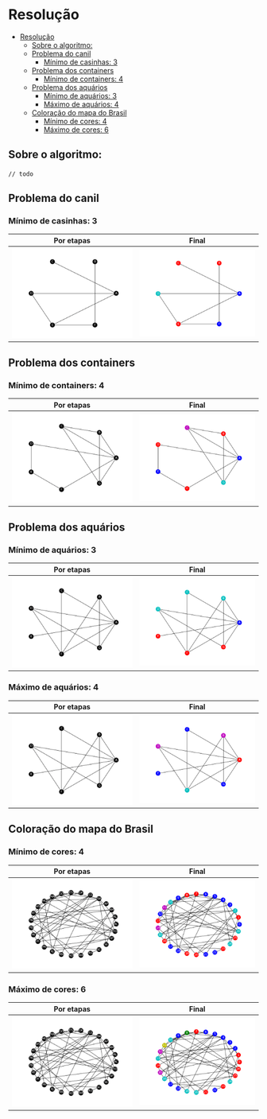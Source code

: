 # Resolução


- [Resolução](#resolução)
  - [Sobre o algoritmo:](#sobre-o-algoritmo)
  - [Problema do canil <a name = "cachorros"></a>](#problema-do-canil-)
    - [Mínimo de casinhas: 3](#mínimo-de-casinhas-3)
  - [Problema dos containers <a name = "containers"></a>](#problema-dos-containers-)
    - [Mínimo de containers: 4](#mínimo-de-containers-4)
  - [Problema dos aquários <a name = "peixes"></a>](#problema-dos-aquários-)
    - [Mínimo de aquários: 3](#mínimo-de-aquários-3)
    - [Máximo de aquários: 4](#máximo-de-aquários-4)
  - [Coloração do mapa do Brasil <a name = "brasil"></a>](#coloração-do-mapa-do-brasil-)
    - [Mínimo de cores: 4](#mínimo-de-cores-4)
    - [Máximo de cores: 6](#máximo-de-cores-6)

## Sobre o algoritmo:
```
// todo
```
## Problema do canil <a name = "cachorros"></a>

### Mínimo de casinhas: 3
|                   Por etapas                    |               Final                |
| :---------------------------------------------: | :--------------------------------: |
| ![](Cachorros/animacao_coloracao_Cachorros.gif) | ![](Cachorros/grafo_Cachorros.png) |

## Problema dos containers <a name = "containers"></a>

### Mínimo de containers: 4
|                    Por etapas                     |                Final                 |
| :-----------------------------------------------: | :----------------------------------: |
| ![t](Containers/animacao_coloracao_Containers.gif) | ![](Containers/grafo_Containers.png) |

## Problema dos aquários <a name = "peixes"></a>

### Mínimo de aquários: 3
|                     Por etapas                      |                 Final                  |
| :-------------------------------------------------: | :------------------------------------: |
| ![t](Peixes/animacao_coloracao_Peixes_min_cores.gif) | ![t](Peixes/grafo_min_cores_Peixes.png) |

### Máximo de aquários: 4
|                     Por etapas                      |                 Final                  |
| :-------------------------------------------------: | :------------------------------------: |
| ![t](Peixes/animacao_coloracao_Peixes_max_cores.gif) | ![t](Peixes/grafo_max_cores_Peixes.png) |

## Coloração do mapa do Brasil <a name = "brasil"></a>

### Mínimo de cores: 4
|                      Por etapas                      |                  Final                  |
| :--------------------------------------------------: | :-------------------------------------: |
| ![t](Brasil/animacao_coloracao_Brasil_min_cores.gif) | ![t](Brasil/grafo_min_cores_Brasil.png) |

### Máximo de cores: 6
|                      Por etapas                      |                  Final                  |
| :--------------------------------------------------: | :-------------------------------------: |
| ![t](Brasil/animacao_coloracao_Brasil_max_cores.gif) | ![t](Brasil/grafo_max_cores_Brasil.png) |



